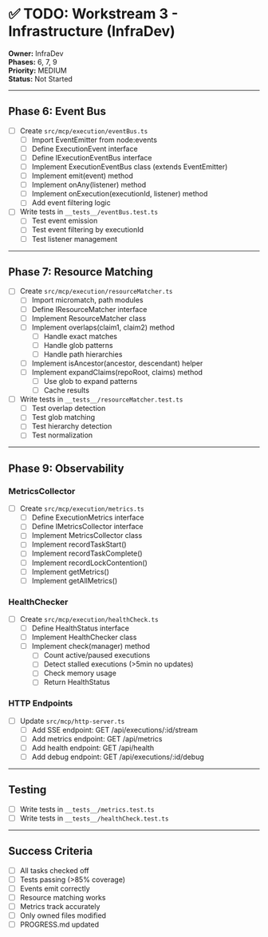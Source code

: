 # ✅ TODO: Workstream 3 - Infrastructure (InfraDev)

**Owner:** InfraDev  
**Phases:** 6, 7, 9  
**Priority:** MEDIUM  
**Status:** Not Started

---

## Phase 6: Event Bus

- [ ] Create `src/mcp/execution/eventBus.ts`
  - [ ] Import EventEmitter from node:events
  - [ ] Define ExecutionEvent interface
  - [ ] Define IExecutionEventBus interface
  - [ ] Implement ExecutionEventBus class (extends EventEmitter)
  - [ ] Implement emit(event) method
  - [ ] Implement onAny(listener) method
  - [ ] Implement onExecution(executionId, listener) method
  - [ ] Add event filtering logic
- [ ] Write tests in `__tests__/eventBus.test.ts`
  - [ ] Test event emission
  - [ ] Test event filtering by executionId
  - [ ] Test listener management

---

## Phase 7: Resource Matching

- [ ] Create `src/mcp/execution/resourceMatcher.ts`
  - [ ] Import micromatch, path modules
  - [ ] Define IResourceMatcher interface
  - [ ] Implement ResourceMatcher class
  - [ ] Implement overlaps(claim1, claim2) method
    - [ ] Handle exact matches
    - [ ] Handle glob patterns
    - [ ] Handle path hierarchies
  - [ ] Implement isAncestor(ancestor, descendant) helper
  - [ ] Implement expandClaims(repoRoot, claims) method
    - [ ] Use glob to expand patterns
    - [ ] Cache results
- [ ] Write tests in `__tests__/resourceMatcher.test.ts`
  - [ ] Test overlap detection
  - [ ] Test glob matching
  - [ ] Test hierarchy detection
  - [ ] Test normalization

---

## Phase 9: Observability

### MetricsCollector

- [ ] Create `src/mcp/execution/metrics.ts`
  - [ ] Define ExecutionMetrics interface
  - [ ] Define IMetricsCollector interface
  - [ ] Implement MetricsCollector class
  - [ ] Implement recordTaskStart()
  - [ ] Implement recordTaskComplete()
  - [ ] Implement recordLockContention()
  - [ ] Implement getMetrics()
  - [ ] Implement getAllMetrics()

### HealthChecker

- [ ] Create `src/mcp/execution/healthCheck.ts`
  - [ ] Define HealthStatus interface
  - [ ] Implement HealthChecker class
  - [ ] Implement check(manager) method
    - [ ] Count active/paused executions
    - [ ] Detect stalled executions (>5min no updates)
    - [ ] Check memory usage
    - [ ] Return HealthStatus

### HTTP Endpoints

- [ ] Update `src/mcp/http-server.ts`
  - [ ] Add SSE endpoint: GET /api/executions/:id/stream
  - [ ] Add metrics endpoint: GET /api/metrics
  - [ ] Add health endpoint: GET /api/health
  - [ ] Add debug endpoint: GET /api/executions/:id/debug

---

## Testing

- [ ] Write tests in `__tests__/metrics.test.ts`
- [ ] Write tests in `__tests__/healthCheck.test.ts`

---

## Success Criteria

- [ ] All tasks checked off
- [ ] Tests passing (>85% coverage)
- [ ] Events emit correctly
- [ ] Resource matching works
- [ ] Metrics track accurately
- [ ] Only owned files modified
- [ ] PROGRESS.md updated
